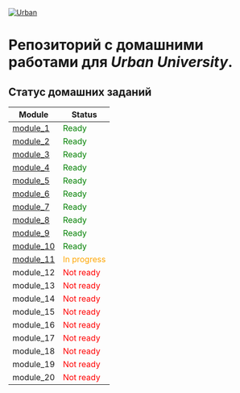 [![Urban](https://optim.tildacdn.com/tild6633-6535-4163-b666-383564623061/-/resize/192x/-/format/webp/Urban_University_log.png "Urban University")]()

# Репозиторий с домашними работами для *Urban University*.

## Статус домашних заданий

| Module                                                                                     | Status                                          |
|--------------------------------------------------------------------------------------------|-------------------------------------------------|
| [module_1](https://github.com/koovalin/Urban-homeworks/tree/master/module_1 "module_1")    | <span style="color: green;">Ready</span>        |
| [module_2](https://github.com/koovalin/Urban-homeworks/tree/master/module_2 "module_2")    | <span style="color: green;">Ready</span>        |
| [module_3](https://github.com/koovalin/Urban-homeworks/tree/master/module_3 "module_3")    | <span style="color: green;">Ready</span>        |
| [module_4](https://github.com/koovalin/Urban-homeworks/tree/master/module_4 "module_4")    | <span style="color: green;">Ready</span>        |
| [module_5](https://github.com/koovalin/Urban-homeworks/tree/master/module_5 "module_5")    | <span style="color: green;">Ready</span>        |
| [module_6](https://github.com/koovalin/Urban-homeworks/tree/master/module_6 "module_6")    | <span style="color: green;">Ready</span>        |
| [module_7](https://github.com/koovalin/Urban-homeworks/tree/master/module_7 "module_7")    | <span style="color: green;">Ready</span>        |
| [module_8](https://github.com/koovalin/Urban-homeworks/tree/master/module_8 "module_8")    | <span style="color: green;">Ready</span>        |
| [module_9](https://github.com/koovalin/Urban-homeworks/tree/master/module_9 "module_9")    | <span style="color: green;">Ready</span>        |
| [module_10](https://github.com/koovalin/Urban-homeworks/tree/master/module_10 "module_10") | <span style="color: green;">Ready</span>        |
| [module_11](https://github.com/koovalin/Urban-homeworks/tree/master/module_11 "module_11") | <span style="color: orange;">In progress</span> |
| module_12                                                                                  | <span style="color: red;">Not ready</span>      |
| module_13                                                                                  | <span style="color: red;">Not ready</span>      |
| module_14                                                                                  | <span style="color: red;">Not ready</span>      |
| module_15                                                                                  | <span style="color: red;">Not ready</span>      |
| module_16                                                                                  | <span style="color: red;">Not ready</span>      |
| module_17                                                                                  | <span style="color: red;">Not ready</span>      |
| module_18                                                                                  | <span style="color: red;">Not ready</span>      |
| module_19                                                                                  | <span style="color: red;">Not ready</span>      |
| module_20                                                                                  | <span style="color: red;">Not ready</span>      |
